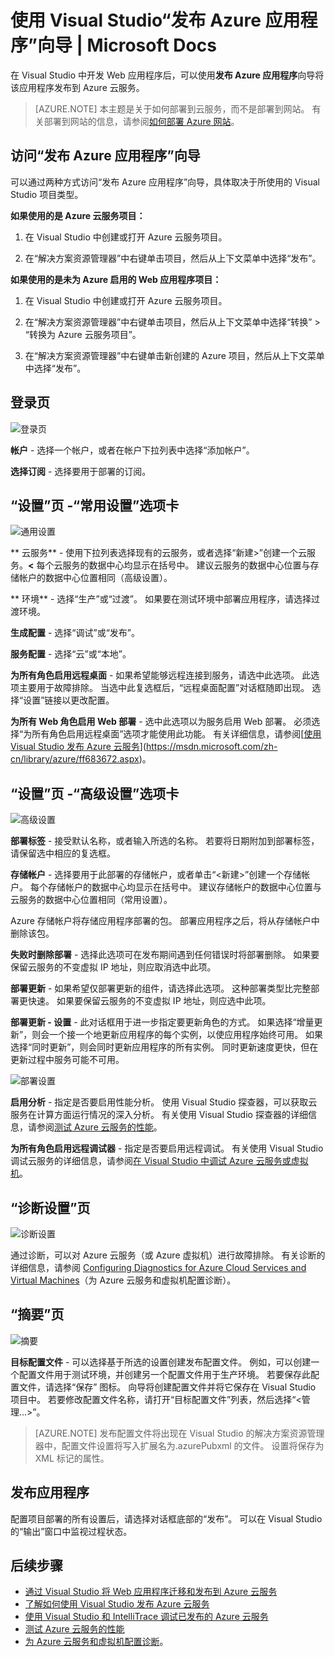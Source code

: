 <properties
    pageTitle="使用 Visual Studio“发布 Azure 应用程序”向导 | Azure"
    description="了解如何在 Visual Studio“发布 Azure 应用程序”向导中配置各种设置"
    services="visual-studio-online"
    documentationcenter="na"
    author="TomArcher"
    manager="douge"
    editor=""
    translationtype="Human Translation" />
<tags
    ms.assetid="7d8f1ac9-e439-47e0-a183-0642c4ea1920"
    ms.service="multiple"
    ms.devlang="multiple"
    ms.topic="article"
    ms.tgt_pltfrm="na"
    ms.workload="na"
    ms.date="03/06/2017"
    wacn.date="04/17/2017"
    ms.author="tarcher"
    ms.sourcegitcommit="7cc8d7b9c616d399509cd9dbdd155b0e9a7987a8"
    ms.openlocfilehash="bd405a5f56434063f6caa07539aa58539f32e5fa"
    ms.lasthandoff="04/07/2017" />

# <a name="using-the-visual-studio-publish-azure-application-wizard"></a>使用 Visual Studio“发布 Azure 应用程序”向导 | Microsoft Docs
在 Visual Studio 中开发 Web 应用程序后，可以使用**发布 Azure 应用程序**向导将该应用程序发布到 Azure 云服务。 

> [AZURE.NOTE]
> 本主题是关于如何部署到云服务，而不是部署到网站。 有关部署到网站的信息，请参阅[如何部署 Azure 网站](https://social.msdn.microsoft.com/Search/windowsazure?query=How%20to%20Deploy%20an%20Azure%20Web%20Site&Refinement=138&ac=4#refinementChanges=117&pageNumber=1&showMore=false)。
> 
> 

## <a name="accessing-the-publish-azure-application-wizard"></a>访问“发布 Azure 应用程序”向导

可以通过两种方式访问“发布 Azure 应用程序”向导，具体取决于所使用的 Visual Studio 项目类型。

**如果使用的是 Azure 云服务项目：**

1. 在 Visual Studio 中创建或打开 Azure 云服务项目。

1. 在“解决方案资源管理器”中右键单击项目，然后从上下文菜单中选择“发布”。

**如果使用的是未为 Azure 启用的 Web 应用程序项目：**

1. 在 Visual Studio 中创建或打开 Azure 云服务项目。

1. 在“解决方案资源管理器”中右键单击项目，然后从上下文菜单中选择“转换” > “转换为 Azure 云服务项目”。 

1. 在“解决方案资源管理器”中右键单击新创建的 Azure 项目，然后从上下文菜单中选择“发布”。

## <a name="sign-in-page"></a>登录页

![登录页](./media/vs-azure-tools-publish-azure-application-wizard/sign-in.png)

**帐户** - 选择一个帐户，或者在帐户下拉列表中选择“添加帐户”。

**选择订阅** - 选择要用于部署的订阅。

## <a name="settings-page---common-settings-tab"></a>“设置”页 -“常用设置”选项卡   

![通用设置](./media/vs-azure-tools-publish-azure-application-wizard/settings-common-settings.png)

** 云服务** - 使用下拉列表选择现有的云服务，或者选择“新建>”创建一个云服务。**&lt;** 每个云服务的数据中心均显示在括号中。 建议云服务的数据中心位置与存储帐户的数据中心位置相同（高级设置）。  

** 环境** - 选择“生产”或“过渡”。 如果要在测试环境中部署应用程序，请选择过渡环境。 

**生成配置** - 选择“调试”或“发布”。

**服务配置** - 选择“云”或“本地”。

**为所有角色启用远程桌面** - 如果希望能够远程连接到服务，请选中此选项。 此选项主要用于故障排除。 当选中此复选框后，“远程桌面配置”对话框随即出现。 选择“设置”链接以更改配置。

**为所有 Web 角色启用 Web 部署** - 选中此选项以为服务启用 Web 部署。 必须选择“为所有角色启用远程桌面”选项才能使用此功能。 有关详细信息，请参阅[[使用 Visual Studio 发布 Azure 云服务](https://msdn.microsoft.com/zh-cn/library/azure/ff683672.aspx)](https://msdn.microsoft.com/zh-cn/library/azure/ff683672.aspx)。 

## <a name="settings-page---advanced-settings-tab"></a>“设置”页 -“高级设置”选项卡

![高级设置](./media/vs-azure-tools-publish-azure-application-wizard/settings-advanced-settings.png)

**部署标签** - 接受默认名称，或者输入所选的名称。 若要将日期附加到部署标签，请保留选中相应的复选框。 

**存储帐户** - 选择要用于此部署的存储帐户，或者单击“&lt;新建>”创建一个存储帐户。 每个存储帐户的数据中心均显示在括号中。 建议存储帐户的数据中心位置与云服务的数据中心位置相同（常用设置）。  

Azure 存储帐户将存储应用程序部署的包。 部署应用程序之后，将从存储帐户中删除该包。

**失败时删除部署** - 选择此选项可在发布期间遇到任何错误时将部署删除。 如果要保留云服务的不变虚拟 IP 地址，则应取消选中此项。

**部署更新** - 如果希望仅部署更新的组件，请选择此选项。 这种部署类型比完整部署更快速。 如果要保留云服务的不变虚拟 IP 地址，则应选中此项。 

**部署更新 - 设置** - 此对话框用于进一步指定要更新角色的方式。 如果选择“增量更新”，则会一个接一个地更新应用程序的每个实例，以使应用程序始终可用。 如果选择“同时更新”，则会同时更新应用程序的所有实例。 同时更新速度更快，但在更新过程中服务可能不可用。 

![部署设置](./media/vs-azure-tools-publish-azure-application-wizard/deployment-settings.png)

**启用分析** - 指定是否要启用性能分析。 使用 Visual Studio 探查器，可以获取云服务在计算方面运行情况的深入分析。 有关使用 Visual Studio 探查器的详细信息，请参阅[测试 Azure 云服务的性能](/documentation/articles/vs-azure-tools-performance-profiling-cloud-services/)。

**为所有角色启用远程调试器** - 指定是否要启用远程调试。 有关使用 Visual Studio 调试云服务的详细信息，请参阅[在 Visual Studio 中调试 Azure 云服务或虚拟机](/documentation/articles/vs-azure-tools-debug-cloud-services-virtual-machines/)。

## <a name="diagnostics-settings-page"></a>“诊断设置”页

![诊断设置](./media/vs-azure-tools-publish-azure-application-wizard/diagnostic-settings.png)

通过诊断，可以对 Azure 云服务（或 Azure 虚拟机）进行故障排除。 有关诊断的详细信息，请参阅 [Configuring Diagnostics for Azure Cloud Services and Virtual Machines](/documentation/articles/vs-azure-tools-diagnostics-for-cloud-services-and-virtual-machines/)（为 Azure 云服务和虚拟机配置诊断）。

## <a name="summary-page"></a>“摘要”页

![摘要](./media/vs-azure-tools-publish-azure-application-wizard/summary.png)

**目标配置文件** - 可以选择基于所选的设置创建发布配置文件。 例如，可以创建一个配置文件用于测试环境，并创建另一个配置文件用于生产环境。 若要保存此配置文件，请选择“保存”  图标。 向导将创建配置文件并将它保存在 Visual Studio 项目中。 若要修改配置文件名称，请打开“目标配置文件”列表，然后选择“<管理…>”。

   > [AZURE.NOTE]
   > 发布配置文件将出现在 Visual Studio 的解决方案资源管理器中，配置文件设置将写入扩展名为.azurePubxml 的文件。 设置将保存为 XML 标记的属性。
   > 
   > 

## <a name="publishing-your-application"></a>发布应用程序

配置项目部署的所有设置后，请选择对话框底部的“发布”。 可以在 Visual Studio 的“输出”窗口中监视过程状态。

## <a name="next-steps"></a>后续步骤
- [通过 Visual Studio 将 Web 应用程序迁移和发布到 Azure 云服务](/documentation/articles/vs-azure-tools-migrate-publish-web-app-to-cloud-service/)
- [了解如何使用 Visual Studio 发布 Azure 云服务](/documentation/articles/vs-azure-tools-publishing-a-cloud-service/)
- [使用 Visual Studio 和 IntelliTrace 调试已发布的 Azure 云服务](/documentation/articles/vs-azure-tools-intellitrace-debug-published-cloud-services/)
- [测试 Azure 云服务的性能](/documentation/articles/vs-azure-tools-performance-profiling-cloud-services/)
- [为 Azure 云服务和虚拟机配置诊断](/documentation/articles/vs-azure-tools-diagnostics-for-cloud-services-and-virtual-machines/)。

<!-- Update_Description: wording update -->